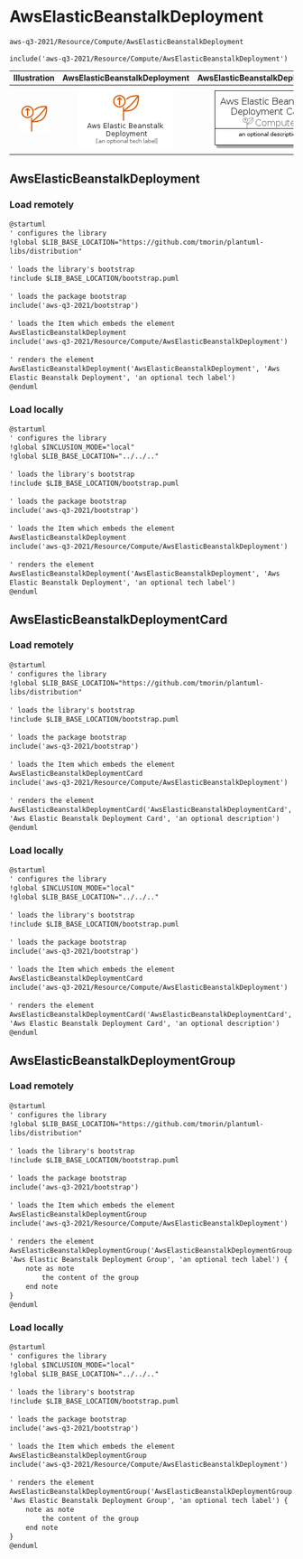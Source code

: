 # AwsElasticBeanstalkDeployment


```text
aws-q3-2021/Resource/Compute/AwsElasticBeanstalkDeployment
```

```text
include('aws-q3-2021/Resource/Compute/AwsElasticBeanstalkDeployment')
```



| Illustration | AwsElasticBeanstalkDeployment | AwsElasticBeanstalkDeploymentCard | AwsElasticBeanstalkDeploymentGroup |
| :---: | :---: | :---: | :---: |
| ![illustration for Illustration](../../../aws-q3-2021/Resource/Compute/AwsElasticBeanstalkDeployment.png) | ![illustration for AwsElasticBeanstalkDeployment](../../../aws-q3-2021/Resource/Compute/AwsElasticBeanstalkDeployment.Local.png) | ![illustration for AwsElasticBeanstalkDeploymentCard](../../../aws-q3-2021/Resource/Compute/AwsElasticBeanstalkDeploymentCard.Local.png) | ![illustration for AwsElasticBeanstalkDeploymentGroup](../../../aws-q3-2021/Resource/Compute/AwsElasticBeanstalkDeploymentGroup.Local.png) |




## AwsElasticBeanstalkDeployment

### Load remotely
```plantuml
@startuml
' configures the library
!global $LIB_BASE_LOCATION="https://github.com/tmorin/plantuml-libs/distribution"

' loads the library's bootstrap
!include $LIB_BASE_LOCATION/bootstrap.puml

' loads the package bootstrap
include('aws-q3-2021/bootstrap')

' loads the Item which embeds the element AwsElasticBeanstalkDeployment
include('aws-q3-2021/Resource/Compute/AwsElasticBeanstalkDeployment')

' renders the element
AwsElasticBeanstalkDeployment('AwsElasticBeanstalkDeployment', 'Aws Elastic Beanstalk Deployment', 'an optional tech label')
@enduml
```

### Load locally
```plantuml
@startuml
' configures the library
!global $INCLUSION_MODE="local"
!global $LIB_BASE_LOCATION="../../.."

' loads the library's bootstrap
!include $LIB_BASE_LOCATION/bootstrap.puml

' loads the package bootstrap
include('aws-q3-2021/bootstrap')

' loads the Item which embeds the element AwsElasticBeanstalkDeployment
include('aws-q3-2021/Resource/Compute/AwsElasticBeanstalkDeployment')

' renders the element
AwsElasticBeanstalkDeployment('AwsElasticBeanstalkDeployment', 'Aws Elastic Beanstalk Deployment', 'an optional tech label')
@enduml
```

## AwsElasticBeanstalkDeploymentCard

### Load remotely
```plantuml
@startuml
' configures the library
!global $LIB_BASE_LOCATION="https://github.com/tmorin/plantuml-libs/distribution"

' loads the library's bootstrap
!include $LIB_BASE_LOCATION/bootstrap.puml

' loads the package bootstrap
include('aws-q3-2021/bootstrap')

' loads the Item which embeds the element AwsElasticBeanstalkDeploymentCard
include('aws-q3-2021/Resource/Compute/AwsElasticBeanstalkDeployment')

' renders the element
AwsElasticBeanstalkDeploymentCard('AwsElasticBeanstalkDeploymentCard', 'Aws Elastic Beanstalk Deployment Card', 'an optional description')
@enduml
```

### Load locally
```plantuml
@startuml
' configures the library
!global $INCLUSION_MODE="local"
!global $LIB_BASE_LOCATION="../../.."

' loads the library's bootstrap
!include $LIB_BASE_LOCATION/bootstrap.puml

' loads the package bootstrap
include('aws-q3-2021/bootstrap')

' loads the Item which embeds the element AwsElasticBeanstalkDeploymentCard
include('aws-q3-2021/Resource/Compute/AwsElasticBeanstalkDeployment')

' renders the element
AwsElasticBeanstalkDeploymentCard('AwsElasticBeanstalkDeploymentCard', 'Aws Elastic Beanstalk Deployment Card', 'an optional description')
@enduml
```

## AwsElasticBeanstalkDeploymentGroup

### Load remotely
```plantuml
@startuml
' configures the library
!global $LIB_BASE_LOCATION="https://github.com/tmorin/plantuml-libs/distribution"

' loads the library's bootstrap
!include $LIB_BASE_LOCATION/bootstrap.puml

' loads the package bootstrap
include('aws-q3-2021/bootstrap')

' loads the Item which embeds the element AwsElasticBeanstalkDeploymentGroup
include('aws-q3-2021/Resource/Compute/AwsElasticBeanstalkDeployment')

' renders the element
AwsElasticBeanstalkDeploymentGroup('AwsElasticBeanstalkDeploymentGroup', 'Aws Elastic Beanstalk Deployment Group', 'an optional tech label') {
    note as note
        the content of the group
    end note
}
@enduml
```

### Load locally
```plantuml
@startuml
' configures the library
!global $INCLUSION_MODE="local"
!global $LIB_BASE_LOCATION="../../.."

' loads the library's bootstrap
!include $LIB_BASE_LOCATION/bootstrap.puml

' loads the package bootstrap
include('aws-q3-2021/bootstrap')

' loads the Item which embeds the element AwsElasticBeanstalkDeploymentGroup
include('aws-q3-2021/Resource/Compute/AwsElasticBeanstalkDeployment')

' renders the element
AwsElasticBeanstalkDeploymentGroup('AwsElasticBeanstalkDeploymentGroup', 'Aws Elastic Beanstalk Deployment Group', 'an optional tech label') {
    note as note
        the content of the group
    end note
}
@enduml
```

